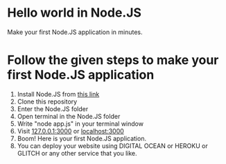 # Hello world in Node.JS
Make your first Node.JS application in minutes.
# Follow the given steps to make your first Node.JS application

 1. Install Node.JS from [this link](https://nodejs.org/en/download/)
 2. Clone this repository 
 3. Enter the Node.JS folder
 4. Open terminal in the Node.JS folder
 5. Write "node app.js" in your terminal window
 6. Visit [127.0.0.1:3000](http://127.0.0.1:3000/) or [localhost:3000](http://localhost:3000/) 
 7. Boom! Here is your first Node.JS application.
 8. You can deploy your website using DIGITAL OCEAN or HEROKU or GLITCH or any other service that you like.
